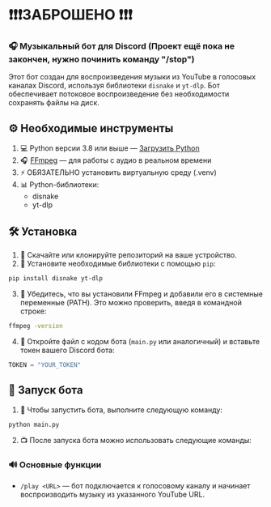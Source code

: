# ❗❗❗ЗАБРОШЕНО ❗❗❗
### 🎧 Музыкальный бот для Discord (Проект ещё пока не закончен, нужно починить команду "/stop")

Этот бот создан для воспроизведения музыки из YouTube в голосовых каналах Discord, используя библиотеки `disnake` и `yt-dlp`. Бот обеспечивает потоковое воспроизведение без необходимости сохранять файлы на диск.

## ⚙️ Необходимые инструменты

1. 💻 Python версии 3.8 или выше — [Загрузить Python](https://www.python.org/downloads/)
2. 🎧 [FFmpeg](https://ffmpeg.org/download.html) — для работы с аудио в реальном времени
3. ⚡ ОБЯЗАТЕЛЬНО установить виртуальную среду (.venv)
4. 📊 Python-библиотеки:
   - disnake
   - yt-dlp

## 🛠️ Установка

1. 💾 Скачайте или клонируйте репозиторий на ваше устройство.
2. 🔄 Установите необходимые библиотеки с помощью `pip`:

```bash
pip install disnake yt-dlp
```

3. 👀 Убедитесь, что вы установили FFmpeg и добавили его в системные переменные (PATH). Это можно проверить, введя в командной строке:

```bash
ffmpeg -version
```

4. 🔧 Откройте файл с кодом бота (`main.py` или аналогичный) и вставьте токен вашего Discord бота:

```python
TOKEN = "YOUR_TOKEN"
```

## 🔄 Запуск бота

1. 🌟 Чтобы запустить бота, выполните следующую команду:

```bash
python main.py
```

2. 📺 После запуска бота можно использовать следующие команды:

### 🔊 Основные функции

- `/play <URL>` — бот подключается к голосовому каналу и начинает воспроизводить музыку из указанного YouTube URL. 

